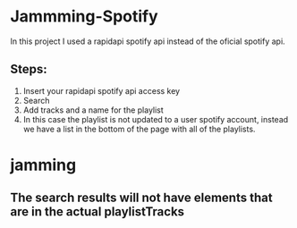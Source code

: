 # Jammming-Spotify

In this project I used a rapidapi spotify api instead of the oficial spotify api.

## Steps:
1. Insert your rapidapi spotify api access key
2. Search
3. Add tracks and a name for the playlist
4. In this case the playlist is not updated to a user spotify account, instead we have a list in the bottom of the page with all of the playlists.

# jamming

## The search results will not have elements that are in the actual playlistTracks